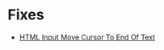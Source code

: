 # Fixes

* [HTML Input Move Cursor To End Of Text](https://github.com/SethBlackwater/fixes/pages/html-move-cursor-to-end-of-text)
